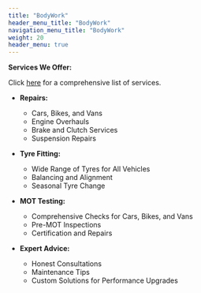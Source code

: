 ```yaml
---
title: "BodyWork"
header_menu_title: "BodyWork"
navigation_menu_title: "BodyWork"
weight: 20
header_menu: true
---
```




**Services We Offer:**

Click [here](/services) for a comprehensive list of services.

- **Repairs:**
  - Cars, Bikes, and Vans
  - Engine Overhauls
  - Brake and Clutch Services
  - Suspension Repairs

- **Tyre Fitting:**
  - Wide Range of Tyres for All Vehicles
  - Balancing and Alignment
  - Seasonal Tyre Change

- **MOT Testing:**
  - Comprehensive Checks for Cars, Bikes, and Vans
  - Pre-MOT Inspections
  - Certification and Repairs

- **Expert Advice:**
  - Honest Consultations
  - Maintenance Tips
  - Custom Solutions for Performance Upgrades
